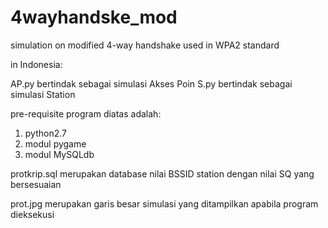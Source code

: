 # 4wayhandske_mod
simulation on modified 4-way handshake used in WPA2 standard

in Indonesia:

AP.py bertindak sebagai simulasi Akses Poin
S.py bertindak sebagai simulasi Station

pre-requisite program diatas adalah:
1. python2.7
2. modul pygame
3. modul MySQLdb

protkrip.sql merupakan database nilai BSSID station dengan nilai SQ yang bersesuaian

prot.jpg merupakan garis besar simulasi yang ditampilkan apabila program dieksekusi
